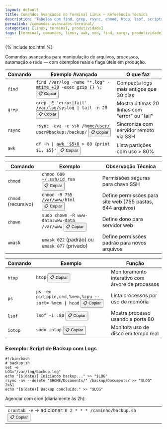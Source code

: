 ```yaml
---
layout: default
title: Comandos Avançados no Terminal Linux – Referência Técnica
description: 'Tabelas com find, grep, rsync, chmod, htop, lsof, scripts Bash e automação — sem linguagem informal, só comandos reais.'
permalink: /comandos-avancados-terminal/
categories: [linux, terminal, produtividade]
tags: [terminal, comandos, linux, awk, sed, find, xargs, produtividade]
---
```




{% include toc.html %}



<section class="post-content">

<p>Comandos avançados para manipulação de arquivos, processos, automação e rede — com exemplos reais e flags úteis em produção.</p>
    <table class="evergreen-table">
  <thead>
    <tr>
      <th>Comando</th>
      <th>Exemplo Avançado</th>
      <th>O que faz</th>
    </tr>
  </thead>
  <tbody>
    <tr>
      <td data-label="Comando"><code>find</code></td>
      <td data-label="Exemplo Avançado">
        <code>find /var/log -name "*.log" -mtime +30 -exec gzip {} \;</code>
        <button class="copy-btn" data-command="find /var/log -name &quot;*.log&quot; -mtime +30 -exec gzip {} \;">📋 Copiar</button>
      </td>
      <td data-label="O que faz">Compacta logs mais antigos que 30 dias</td>
    </tr>
    <tr>
      <td data-label="Comando"><code>grep</code></td>
      <td data-label="Exemplo Avançado">
        <code>grep -E 'error|fail' /var/log/syslog | tail -n 20</code>
        <button class="copy-btn" data-command="grep -E 'error|fail' /var/log/syslog | tail -n 20">📋 Copiar</button>
      </td>
      <td data-label="O que faz">Mostra últimas 20 linhas com "error" ou "fail"</td>
    </tr>
    <tr>
      <td data-label="Comando"><code>rsync</code></td>
      <td data-label="Exemplo Avançado">
        <code>rsync -avz -e ssh /home/user/ user@backup:/backup/</code>
        <button class="copy-btn" data-command="rsync -avz -e ssh /home/user/ user@backup:/backup/">📋 Copiar</button>
      </td>
      <td data-label="O que faz">Sincroniza com servidor remoto via SSH</td>
    </tr>
    <tr>
      <td data-label="Comando"><code>awk</code></td>
      <td data-label="Exemplo Avançado">
        <code>df -h | awk '$5+0 > 80 {print $1, $5}'</code>
        <button class="copy-btn" data-command="df -h | awk '$5+0 > 80 {print $1, $5}'">📋 Copiar</button>
      </td>
      <td data-label="O que faz">Lista partições com uso > 80%</td>
    </tr>
  </tbody>
</table>

<table class="evergreen-table">
  <thead>
    <tr>
      <th>Comando</th>
      <th>Exemplo</th>
      <th>Observação Técnica</th>
    </tr>
  </thead>
  <tbody>
    <tr>
      <td data-label="Comando"><code>chmod</code></td>
      <td data-label="Exemplo">
        <code>chmod 600 ~/.ssh/id_rsa</code>
        <button class="copy-btn" data-command="chmod 600 ~/.ssh/id_rsa">📋 Copiar</button>
      </td>
      <td data-label="Observação Técnica">Permissões seguras para chave SSH</td>
    </tr>
    <tr>
      <td data-label="Comando"><code>chmod</code> (recursivo)</td>
      <td data-label="Exemplo">
        <code>chmod -R 755 /var/www/html</code>
        <button class="copy-btn" data-command="chmod -R 755 /var/www/html">📋 Copiar</button>
      </td>
      <td data-label="Observação Técnica">Define permissões para site web (755 pastas, 644 arquivos)</td>
    </tr>
    <tr>
      <td data-label="Comando"><code>chown</code></td>
      <td data-label="Exemplo">
        <code>sudo chown -R www-data:www-data /var/www</code>
        <button class="copy-btn" data-command="sudo chown -R www-data:www-data /var/www">📋 Copiar</button>
      </td>
      <td data-label="Observação Técnica">Define dono para servidor web</td>
    </tr>
    <tr>
      <td data-label="Comando"><code>umask</code></td>
      <td data-label="Exemplo">
        <code>umask 022</code> (padrão) ou <code>umask 077</code> (privado)
      </td>
      <td data-label="Observação Técnica">Define permissões padrão para novos arquivos</td>
    </tr>
  </tbody>
</table>


<table class="evergreen-table">
  <thead>
    <tr>
      <th>Comando</th>
      <th>Exemplo</th>
      <th>Função</th>
    </tr>
  </thead>
  <tbody>
    <tr>
      <td data-label="Comando"><code>htop</code></td>
      <td data-label="Exemplo">
        <code>htop</code>
        <button class="copy-btn" data-command="htop">📋 Copiar</button>
      </td>
      <td data-label="Função">Monitoramento interativo com árvore de processos</td>
    </tr>
    <tr>
      <td data-label="Comando"><code>ps</code></td>
      <td data-label="Exemplo">
        <code>ps -eo pid,ppid,cmd,%mem,%cpu --sort=-%mem | head</code>
        <button class="copy-btn" data-command="ps -eo pid,ppid,cmd,%mem,%cpu --sort=-%mem | head">📋 Copiar</button>
      </td>
      <td data-label="Função">Lista processos por uso de memória</td>
    </tr>
    <tr>
      <td data-label="Comando"><code>lsof</code></td>
      <td data-label="Exemplo">
        <code>lsof -i :80</code>
        <button class="copy-btn" data-command="lsof -i :80">📋 Copiar</button>
      </td>
      <td data-label="Função">Mostra processo usando a porta 80</td>
    </tr>
    <tr>
      <td data-label="Comando"><code>iotop</code></td>
      <td data-label="Exemplo">
        <code>sudo iotop</code>
        <button class="copy-btn" data-command="sudo iotop">📋 Copiar</button>
      </td>
      <td data-label="Função">Monitora uso de disco em tempo real</td>
    </tr>
  </tbody>
</table>


<h3 id="script-backup">Exemplo: Script de Backup com Logs</h3>
<pre><code>#!/bin/bash
# backup.sh
set -e
LOG="/var/log/backup.log"
echo "[$(date)] Iniciando backup..." >> "$LOG"
rsync -av --delete "$HOME/Documents/" /backup/Documents/ >> "$LOG" 2>&1
echo "[$(date)] Backup concluído." >> "$LOG"</code></pre>

<p>Agendar com cron (diariamente às 2h):</p>
<table class="evergreen-table">
  <tbody>
    <tr>
      <td>
        <code>crontab -e</code> → adicionar: <code>0 2 * * * /caminho/backup.sh</code>
        <button class="copy-btn" data-command="0 2 * * * /caminho/backup.sh">📋 Copiar</button>
      </td>
    </tr>
  </tbody>
</table>


   </section>
 
